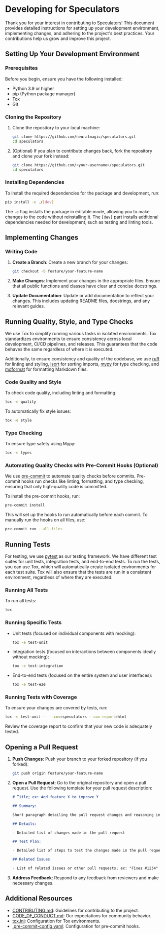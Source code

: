# Developing for Speculators

Thank you for your interest in contributing to Speculators! This document provides detailed instructions for setting up your development environment, implementing changes, and adhering to the project's best practices. Your contributions help us grow and improve this project.

## Setting Up Your Development Environment

### Prerequisites

Before you begin, ensure you have the following installed:

- Python 3.9 or higher
- pip (Python package manager)
- Tox
- Git

### Cloning the Repository

1. Clone the repository to your local machine:

   ```bash
   git clone https://github.com/neuralmagic/speculators.git
   cd speculators
   ```

2. (Optional) If you plan to contribute changes back, fork the repository and clone your fork instead:

   ```bash
   git clone https://github.com/<your-username>/speculators.git
   cd speculators
   ```

### Installing Dependencies

To install the required dependencies for the package and development, run:

```bash
pip install -e ./[dev]
```

The `-e` flag installs the package in editable mode, allowing you to make changes to the code without reinstalling it. The `[dev]` part installs additional dependencies needed for development, such as testing and linting tools.

## Implementing Changes

### Writing Code

1. **Create a Branch**: Create a new branch for your changes:

   ```bash
   git checkout -b feature/your-feature-name
   ```

2. **Make Changes**: Implement your changes in the appropriate files. Ensure that all public functions and classes have clear and concise docstrings.

3. **Update Documentation**: Update or add documentation to reflect your changes. This includes updating README files, docstrings, and any relevant guides.

## Running Quality, Style, and Type Checks

We use Tox to simplify running various tasks in isolated environments. Tox standardizes environments to ensure consistency across local development, CI/CD pipelines, and releases. This guarantees that the code behaves the same regardless of where it is executed.

Additionally, to ensure consistency and quality of the codebase, we use [ruff](https://github.com/astral-sh/ruff) for linting and styling, [isort](https://pycqa.github.io/isort/) for sorting imports, [mypy](https://github.com/python/mypy) for type checking, and [mdformat](https://github.com/hukkin/mdformat) for formatting Markdown files.

### Code Quality and Style

To check code quality, including linting and formatting:

```bash
tox -e quality
```

To automatically fix style issues:

```bash
tox -e style
```

### Type Checking

To ensure type safety using Mypy:

```bash
tox -e types
```

### Automating Quality Checks with Pre-Commit Hooks (Optional)

We use [pre-commit](https://pre-commit.com/) to automate quality checks before commits. Pre-commit hooks run checks like linting, formatting, and type checking, ensuring that only high-quality code is committed.

To install the pre-commit hooks, run:

```bash
pre-commit install
```

This will set up the hooks to run automatically before each commit. To manually run the hooks on all files, use:

```bash
pre-commit run --all-files
```

## Running Tests

For testing, we use [pytest](https://docs.pytest.org/) as our testing framework. We have different test suites for unit tests, integration tests, and end-to-end tests. To run the tests, you can use Tox, which will automatically create isolated environments for each test suite. Tox will also ensure that the tests are run in a consistent environment, regardless of where they are executed.

### Running All Tests

To run all tests:

```bash
tox
```

### Running Specific Tests

- Unit tests (focused on individual components with mocking):

  ```bash
  tox -e test-unit
  ```

- Integration tests (focused on interactions between components ideally without mocking):

  ```bash
  tox -e test-integration
  ```

- End-to-end tests (focused on the entire system and user interfaces):

  ```bash
  tox -e test-e2e
  ```

### Running Tests with Coverage

To ensure your changes are covered by tests, run:

```bash
tox -e test-unit -- --cov=speculators --cov-report=html
```

Review the coverage report to confirm that your new code is adequately tested.

## Opening a Pull Request

1. **Push Changes**: Push your branch to your forked repository (if you forked):

   ```bash
   git push origin feature/your-feature-name
   ```

2. **Open a Pull Request**: Go to the original repository and open a pull request. Use the following template for your pull request description:

   ```markdown
   # Title; ex: Add feature X to improve Y

   ## Summary:

   Short paragraph detailing the pull request changes and reasoning in addition to any relevant context.

   ## Details:

   - Detailed list of changes made in the pull request

   ## Test Plan:

   - Detailed list of steps to test the changes made in the pull request

   ## Related Issues

   - List of related issues or other pull requests; ex: "Fixes #1234"
   ```

3. **Address Feedback**: Respond to any feedback from reviewers and make necessary changes.

## Additional Resources

- [CONTRIBUTING.md](./CONTRIBUTING.md): Guidelines for contributing to the project.
- [CODE_OF_CONDUCT.md](./CODE_OF_CONDUCT.md): Our expectations for community behavior.
- [tox.ini](./tox.ini): Configuration for Tox environments.
- [.pre-commit-config.yaml](./.pre-commit-config.yaml): Configuration for pre-commit hooks.
